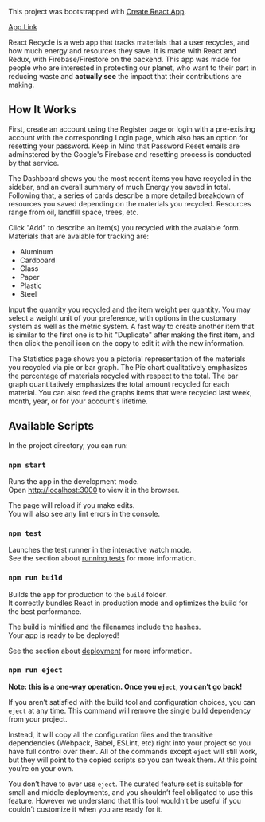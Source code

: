 This project was bootstrapped with [Create React App](https://github.com/facebookincubator/create-react-app).

[App Link](https://react-recycle.firebaseapp.com/)

React Recycle is a web app that tracks materials that a user recycles, and how much energy and resources they save. It is made with React and Redux, with Firebase/Firestore on the backend. This app was made for people who are interested in protecting our planet, who want to their part in reducing waste and **actually see** the impact that their contributions are making.

## How It Works

First, create an account using the Register page or login with a pre-existing account with the corresponding Login page, which also has an option for resetting your password. Keep in Mind that Password Reset emails are adminstered by the Google's Firebase and resetting process is conducted by that service.

The Dashboard shows you the most recent items you have recycled in the sidebar, and an overall summary of much Energy you saved in total. Following that, a series of cards describe a more detailed breakdown of resources you saved depending on the materials you recycled. Resources range from oil, landfill space, trees, etc.

Click "Add" to describe an item(s) you recycled with the avaiable form. Materials that are avaiable for tracking are:

- Aluminum
- Cardboard
- Glass
- Paper
- Plastic
- Steel

Input the quantity you recycled and the item weight per quantity. You may select a weight unit of your preference, with options in the customary system as well as the metric system. A fast way to create another item that is similar to the first one is to hit "Duplicate" after making the first item, and then click the pencil icon on the copy to edit it with the new information.

The Statistics page shows you a pictorial representation of the materials you recycled via pie or bar graph. The Pie chart qualitatively emphasizes the percentage of materials recycled with respect to the total. The bar graph quantitatively emphasizes the total amount recycled for each material. You can also feed the graphs items that were recycled last week, month, year, or for your account's lifetime.

## Available Scripts

In the project directory, you can run:

### `npm start`

Runs the app in the development mode.<br>
Open [http://localhost:3000](http://localhost:3000) to view it in the browser.

The page will reload if you make edits.<br>
You will also see any lint errors in the console.

### `npm test`

Launches the test runner in the interactive watch mode.<br>
See the section about [running tests](#running-tests) for more information.

### `npm run build`

Builds the app for production to the `build` folder.<br>
It correctly bundles React in production mode and optimizes the build for the best performance.

The build is minified and the filenames include the hashes.<br>
Your app is ready to be deployed!

See the section about [deployment](#deployment) for more information.

### `npm run eject`

**Note: this is a one-way operation. Once you `eject`, you can’t go back!**

If you aren’t satisfied with the build tool and configuration choices, you can `eject` at any time. This command will remove the single build dependency from your project.

Instead, it will copy all the configuration files and the transitive dependencies (Webpack, Babel, ESLint, etc) right into your project so you have full control over them. All of the commands except `eject` will still work, but they will point to the copied scripts so you can tweak them. At this point you’re on your own.

You don’t have to ever use `eject`. The curated feature set is suitable for small and middle deployments, and you shouldn’t feel obligated to use this feature. However we understand that this tool wouldn’t be useful if you couldn’t customize it when you are ready for it.
